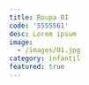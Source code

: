 ```yaml
---
title: Roupa 01
code: '5555561'
desc: Lorem ipsum
image:
  - /images/01.jpg
category: infantil
featured: true
---
```

